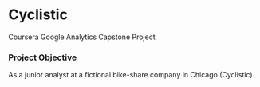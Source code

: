 # Cyclistic
Coursera Google Analytics Capstone Project

### Project Objective
As a junior analyst at a fictional bike-share company in Chicago (Cyclistic)
